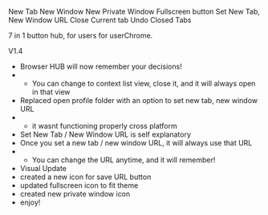 New Tab
New Window
New Private Window
Fullscreen button
Set New Tab, New Window URL
Close Current tab
Undo Closed Tabs

7 in 1 button hub, for users for userChrome.

V1.4
- Browser HUB will now remember your decisions!
- - You can change to context list view, close it, and it will always open in that view
- Replaced open profile folder with an option to set new tab, new window URL
- - it wasnt functioning properly cross platform
- Set New Tab / New Window URL is self explanatory
- Once you set a new tab / new window URL, it will always use that URL
- - You can change the URL anytime, and it will remember!
- Visual Update
- created a new icon for save URL button
- updated fullscreen icon to fit theme
- created new private window icon
- enjoy!

